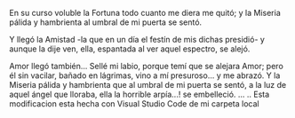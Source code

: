  En su curso voluble la Fortuna
todo cuanto me diera me quitó;
y la Miseria pálida y hambrienta
al umbral de mi puerta se sentó.
 
   Y llegó la Amistad -la que en un día
el festín de mis dichas presidió-
y aunque la dije ven, ella, espantada
al ver aquel espectro, se alejó.
 
   Amor llegó también... Sellé mi labio,
porque temí que se alejara Amor;
pero él sin vacilar, bañado en lágrimas,
vino a mí presuroso... y me abrazó.
  Y la Miseria pálida y hambrienta
que al umbral de mi puerta se sentó,
a la luz de aquel ángel que lloraba,
ella la horrible arpía...! se embelleció.
...
..
Esta modificacion esta hecha con Visual Studio Code de mi carpeta local